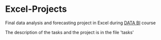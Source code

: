 # Excel-Projects

Final data analysis and forecasting project in Excel during [DATA BI](https://data-b-i.com/uk) course

The description of the tasks and the project is in the file 'tasks'
